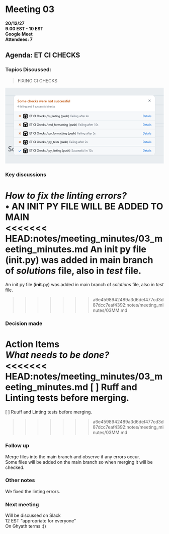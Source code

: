 # **Meeting 03**

**20/12/27  
9.00 EST - 10 EST  
Google Meet  
Attendees: 7**

## **Agenda:** ET CI CHECKS

### **Topics Discussed:**

>FIXING CI CHECKS

![Checks](./image/checks.PNG)

### Key discussions

_How to fix the linting errors?_  
• **AN INIT PY FILE WILL BE ADDED TO MAIN**  
<<<<<<< HEAD:notes/meeting_minutes/03_meeting_minutes.md
An init py file  (**init**.py) was added in main branch of _solutions_ file,
also in _test_ file.
=======
An init py file  (**init**.py) was added in main branch of _solutions_ file, also in
_test_ file.
>>>>>>> a6e4598942489a3d6def477cd3d87dcc7eaf4392:notes/meeting_minutes/03MM.md

### Decision made  

**Action Items**  
  _What needs to be done?_  
<<<<<<< HEAD:notes/meeting_minutes/03_meeting_minutes.md
[ ] Ruff and Linting tests before merging.  
=======
[ ] Ruuff and Linting tests before merging.  
>>>>>>> a6e4598942489a3d6def477cd3d87dcc7eaf4392:notes/meeting_minutes/03MM.md

### Follow up

Merge files into the main branch and observe if any errors occur.  
Some files will be added on the main branch so when merging it will be checked.

### Other notes

We fixed the linting errors.

### Next meeting

Will be discussed on Slack  
12 EST “appropriate for everyone”  
On Ghyath terms :))
